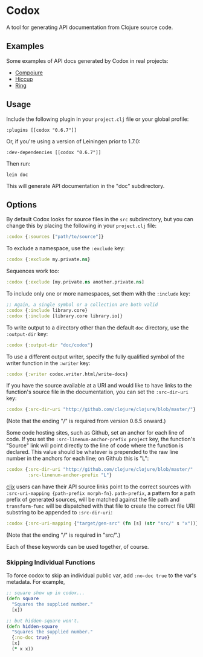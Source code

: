 # Codox

A tool for generating API documentation from Clojure source code.

## Examples

Some examples of API docs generated by Codox in real projects:

* [Compojure](http://weavejester.github.com/compojure/)
* [Hiccup](http://weavejester.github.com/hiccup/)
* [Ring](http://ring-clojure.github.com/ring/)

## Usage

Include the following plugin in your `project.clj` file or your global
profile:

    :plugins [[codox "0.6.7"]]

Or, if you're using a version of Leiningen prior to 1.7.0:

    :dev-dependencies [[codox "0.6.7"]]

Then run:

    lein doc

This will generate API documentation in the "doc" subdirectory.

## Options

By default Codox looks for source files in the `src` subdirectory, but
you can change this by placing the following in your `project.clj`
file:

```clojure
:codox {:sources ["path/to/source"]}
```

To exclude a namespace, use the `:exclude` key:

```clojure
:codox {:exclude my.private.ns}
```

Sequences work too:

```clojure
:codox {:exclude [my.private.ns another.private.ns]
```

To include only one or more namespaces, set them with the `:include` key:

```clojure
;; Again, a single symbol or a collection are both valid
:codox {:include library.core}
:codox {:include [library.core library.io]}
```

To write output to a directory other than the default `doc` directory, use the
`:output-dir` key:

```clojure
:codox {:output-dir "doc/codox"}
```

To use a different output writer, specify the fully qualified symbol of the
writer function in the `:writer` key:

```clojure
:codox {:writer codox.writer.html/write-docs}
```

If you have the source available at a URI and would like to have links
to the function's source file in the documentation, you can set the
`:src-dir-uri` key:

```clojure
:codox {:src-dir-uri "http://github.com/clojure/clojure/blob/master/"}
```

(Note that the ending "/" is required from version 0.6.5 onward.)

Some code hosting sites, such as Github, set an anchor for each line
of code. If you set the `:src-linenum-anchor-prefix project` key, the
function's "Source" link will point directly to the line of code where
the function is declared. This value should be whatever is prepended
to the raw line number in the anchors for each line; on Github this is
"L":

```clojure
:codox {:src-dir-uri "http://github.com/clojure/clojure/blob/master/"
        :src-linenum-anchor-prefix "L"}
```

[cljx](https://github.com/lynaghk/cljx) users can have their API source links point to the correct sources
with `:src-uri-mapping {path-prefix morph-fn}`. `path-prefix`,
a pattern for a path prefix of generated sources, will be
matched against the file path and `transform-func` will be dispatched with
that file to create the correct file URI substring to be appended
to `:src-dir-uri`:

```clojure
:codox {:src-uri-mapping {"target/gen-src" (fn [s] (str "src/" s "x"))}}
```

(Note that the ending "/" is required in "src/".)

Each of these keywords can be used together, of course.

### Skipping Individual Functions

To force codox to skip an individual public var, add `:no-doc true` to the var's metadata. For example,

```clojure
;; square show up in codox...
(defn square
  "Squares the supplied number."
  [x])

;; but hidden-square won't.
(defn hidden-square
  "Squares the supplied number."
  {:no-doc true}
  [x]
  (* x x))
```
